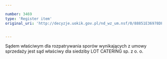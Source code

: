 ```yaml
---

number: 3469
type: 'Register item'
original_uri: 'http://decyzje.uokik.gov.pl/nd_wz_um.nsf/0/88851E36978DFF1AC1257A4D0039BB62?OpenDocument'


---
```


Sądem właściwym dla rozpatrywania sporów wynikających z umowy sprzedaży jest sąd właściwy dla siedziby LOT CATERING sp. z o. o.
